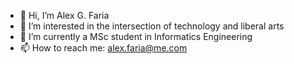 - 👋 Hi, I’m Alex G. Faria
- 👀 I’m interested in the intersection of technology and liberal arts
- 🌱 I’m currently a MSc student in Informatics Engineering
- 📫 How to reach me: alex.faria@me.com

<!---
alexgfaria/alexgfaria is a ✨ special ✨ repository because its `README.md` (this file) appears on your GitHub profile.
You can click the Preview link to take a look at your changes.
--->

